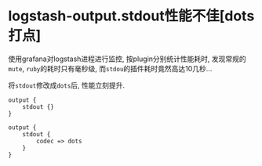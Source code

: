 # logstash-output.stdout性能不佳[dots 打点]

使用grafana对logstash进程进行监控, 按plugin分别统计性能耗时, 发现常规的`mute`, `ruby`的耗时只有毫秒级, 而`stdou`的插件耗时竟然高达10几秒...

将`stdout`修改成`dots`后, 性能立刻提升.

```
output {
    stdout {}
}
```

```
output {
    stdout {
        codec => dots
    }
}
```

